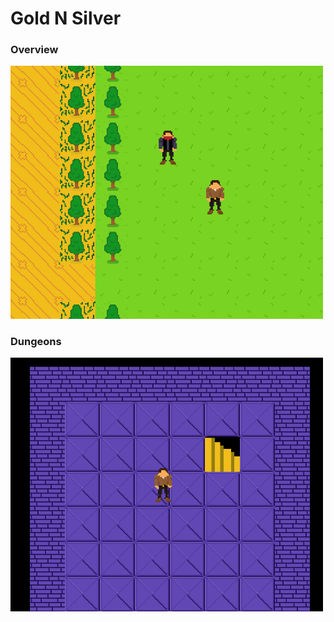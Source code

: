 <h1>Gold N Silver</h1>
<h3>Overview</h3>
<img src="./pic1.png" width="500"> 
<h3>Dungeons</h3>
<img src="./pic2.png" width="500">
